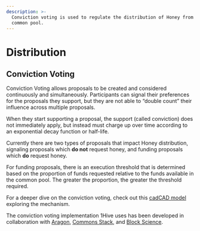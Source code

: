 ```yaml
---
description: >-
  Conviction voting is used to regulate the distribution of Honey from the
  common pool.
---
```


# Distribution

## Conviction Voting

Conviction Voting allows proposals to be created and considered continuously and simultaneously. Participants can signal their preferences for the proposals they support, but they are not able to “double count” their influence across multiple proposals.&#x20;

When they start supporting a proposal, the support (called conviction) does not immediately apply, but instead must charge up over time according to an exponential decay function or half-life.

Currently there are two types of proposals that impact Honey distribution, signaling proposals which **do not** request honey, and funding proposals which **do** request honey.

For funding proposals, there is an execution threshold that is determined based on the proportion of funds requested relative to the funds available in the common pool. The greater the proportion, the greater the threshold required.

For a deeper dive on the conviction voting, check out this [cadCAD model](https://github.com/BlockScience/Aragon\_Conviction\_Voting) exploring the mechanism.

The conviction voting implementation 1Hive uses has been developed in collaboration with [Aragon](https://aragon.org), [Commons Stack](https://commonsstack.org), and [Block Science](https://block.science).
